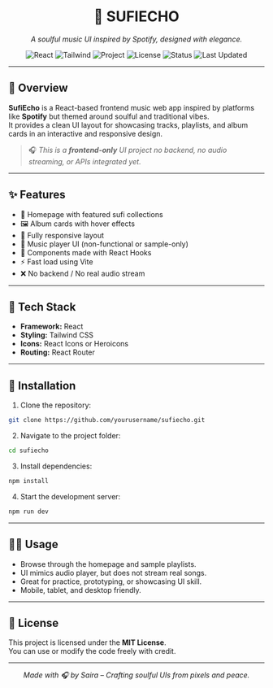 <div align="center">

# 🎵 SUFIECHO

*A soulful music UI inspired by Spotify, designed with elegance.*

![React](https://img.shields.io/badge/Framework-React-61DAFB?logo=react)
![Tailwind](https://img.shields.io/badge/Styled%20With-TailwindCSS-38B2AC?logo=tailwindcss)
![Project](https://img.shields.io/badge/Type-Music%20Platform-blue)
![License](https://img.shields.io/badge/License-MIT-green)
![Status](https://img.shields.io/badge/Status-Frontend--Only-orange)
![Last Updated](https://img.shields.io/badge/Updated-July%202025-lightgrey)

</div>

---

## 📖 Overview

**SufiEcho** is a React-based frontend music web app inspired by platforms like **Spotify**  but themed around soulful and traditional vibes.  
It provides a clean UI layout for showcasing tracks, playlists, and album cards in an interactive and responsive design.

> 🎧 *This is a **frontend-only** UI project  no backend, no audio streaming, or APIs integrated yet.*

---

## ✨ Features

- 🎼 Homepage with featured sufi collections
- 🖼️ Album cards with hover effects
- 📱 Fully responsive layout
- 🎵 Music player UI (non-functional or sample-only)
- 🧠 Components made with React Hooks
- ⚡ Fast load using Vite
- ❌ No backend / No real audio stream

---


## 🧰 Tech Stack

- **Framework:** React  
- **Styling:** Tailwind CSS  
- **Icons:** React Icons or Heroicons  
- **Routing:** React Router  
---

## 🚀 Installation

1. Clone the repository:

```bash
git clone https://github.com/yourusername/sufiecho.git
```

2. Navigate to the project folder:

```bash
cd sufiecho
```

3. Install dependencies:

```bash
npm install
```

4. Start the development server:

```bash
npm run dev
```

---

## 🧑‍💻 Usage

- Browse through the homepage and sample playlists.
- UI mimics audio player, but does not stream real songs.
- Great for practice, prototyping, or showcasing UI skill.
- Mobile, tablet, and desktop friendly.

---

## 📄 License

This project is licensed under the **MIT License**.  
You can use or modify the code freely with credit.

---

<div align="center">

_Made with 🎧 by Saira – Crafting soulful UIs from pixels and peace._

</div>
